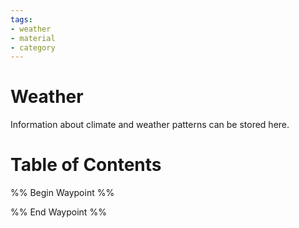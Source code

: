 ```yaml
---
tags:
- weather
- material
- category
---
```

# Weather
Information about climate and weather patterns can be stored here.
# Table of Contents
%% Begin Waypoint %%


%% End Waypoint %%
